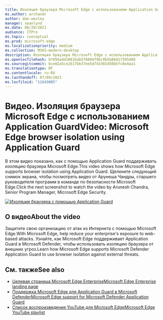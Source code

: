 ```yaml
---
title: Изоляция браузера Microsoft Edge с использованием Application Guard
ms.author: archandr
author: dan-wesley
manager: seanlynd
ms.date: 06/29/2021
audience: ITPro
ms.topic: conceptual
ms.prod: microsoft-edge
ms.localizationpriority: medium
ms.collection: M365-modern-desktop
description: Изоляция браузера Microsoft Edge с использованием Application Guard
ms.openlocfilehash: b7056a4d1081bab576094f9bc0b5b86d17395408
ms.sourcegitcommit: bce02a5ce2617bb37ee5d743365d50b5fc8e4aa1
ms.translationtype: MT
ms.contentlocale: ru-RU
ms.lasthandoff: 07/09/2021
ms.locfileid: "11643005"
---
```

# <a name="video-microsoft-edge-browser-isolation-using-application-guard"></a><span data-ttu-id="10d2d-103">Видео. Изоляция браузера Microsoft Edge с использованием Application Guard</span><span class="sxs-lookup"><span data-stu-id="10d2d-103">Video: Microsoft Edge browser isolation using Application Guard</span></span>

<span data-ttu-id="10d2d-104">В этом видео показано, как с помощью Application Guard поддерживать изоляцию браузера Microsoft Edge.</span><span class="sxs-lookup"><span data-stu-id="10d2d-104">This video shows how Microsoft Edge supports browser isolation using Application Guard.</span></span> <span data-ttu-id="10d2d-105">Щелкните следующий снимок экрана, чтобы посмотреть видео от Арунеша Чандры, старшего руководителя программ в команде по безопасности Microsoft Edge.</span><span class="sxs-lookup"><span data-stu-id="10d2d-105">Click the next screenshot to watch the video by Arunesh Chandra, Senior Program Manager, Microsoft Edge Security.</span></span>

[![Изоляция браузера с помощью Application Guard]( media/microsoft-edge-video-security-application-guard/0.png)](http://www.youtube.com/watch?v=zQjaRqNXMqw "Browser isolation using Application Guard")

## <a name="about-the-video"></a><span data-ttu-id="10d2d-107">О видео</span><span class="sxs-lookup"><span data-stu-id="10d2d-107">About the video</span></span>

<span data-ttu-id="10d2d-108">Защитите свою организацию от атак из Интернета с помощью Microsoft Edge.</span><span class="sxs-lookup"><span data-stu-id="10d2d-108">With Microsoft Edge, help reduce your enterprise's exposure to web-based attacks.</span></span> <span data-ttu-id="10d2d-109">Узнайте, как Microsoft Edge поддерживает Application Guard в Microsoft Defender, чтобы использовать изоляцию браузера от внешних угроз.</span><span class="sxs-lookup"><span data-stu-id="10d2d-109">Learn how Microsoft Edge supports Microsoft Defender Application Guard to use browser isolation against external threats.</span></span>

## <a name="see-also"></a><span data-ttu-id="10d2d-110">См. также</span><span class="sxs-lookup"><span data-stu-id="10d2d-110">See also</span></span>

- [<span data-ttu-id="10d2d-111">Целевая страница Microsoft Edge Enterprise</span><span class="sxs-lookup"><span data-stu-id="10d2d-111">Microsoft Edge Enterprise landing page</span></span>](https://aka.ms/EdgeEnterprise)
- [<span data-ttu-id="10d2d-112">Поддержка Microsoft Edge для Application Guard в Microsoft Defender</span><span class="sxs-lookup"><span data-stu-id="10d2d-112">Microsoft Edge support for Microsoft Defender Application Guard</span></span>](microsoft-edge-security-windows-defender-application-guard.md)
- [<span data-ttu-id="10d2d-113">Список воспроизведения YouTube для Microsoft Edge</span><span class="sxs-lookup"><span data-stu-id="10d2d-113">Microsoft Edge YouTube playlist</span></span>](https://www.youtube.com/playlist?list=PLXtHYVsvn_b-uXh1tMeYpT-0iD8tD3tFy)